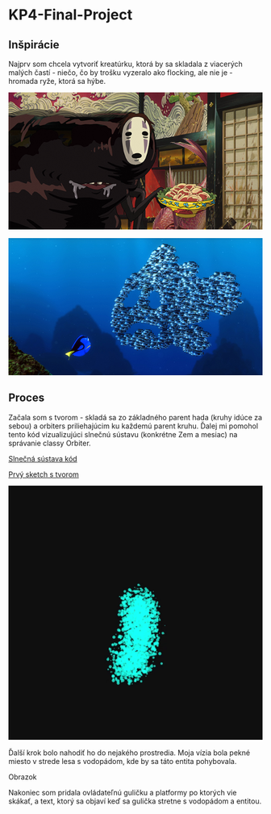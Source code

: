 # KP4-Final-Project

## Inšpirácie

Najprv som chcela vytvoriť kreatúrku, ktorá by sa skladala z viacerých malých častí - niečo, čo by trošku vyzeralo ako flocking, ale nie je - hromada ryže, ktorá sa hýbe.

![alt text](https://github.com/oliviaj123/KP4-Final-Project/blob/592bda1e14ebef280b8e8522749cb6be4e6f0f98/Images/spirited-away.png)

![alt text](https://github.com/oliviaj123/KP4-Final-Project/blob/592bda1e14ebef280b8e8522749cb6be4e6f0f98/Images/Nemo.jpg)

## Proces

Začala som s tvorom - skladá sa zo základného parent hada (kruhy idúce za sebou) a orbiters priliehajúcim ku každemú parent kruhu. Ďalej mi pomohol tento kód vizualizujúci slnečnú sústavu (konkrétne Zem a mesiac) na správanie classy Orbiter. 

[Slnečná sústava kód](https://editor.p5js.org/ceaserianshiftisfun/sketches/Kzmw4jvQO)


[Prvý sketch s tvorom](https://editor.p5js.org/oliviaj/sketches/4aS4g8HL2)

![alt text](https://github.com/oliviaj123/KP4-Final-Project/blob/569e53508334fd7acab84b53345a4f3addf7ba0c/Images/Creature01.gif)



Ďalší krok bolo nahodiť ho do nejakého prostredia. Moja vízia bola pekné miesto v strede lesa s vodopádom, kde by sa táto entita pohybovala.

Obrazok

Nakoniec som pridala ovládateľnú guličku a platformy po ktorých vie skákať, a text, ktorý sa objaví keď sa gulička stretne s vodopádom a entitou.
